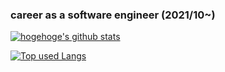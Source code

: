 ### career as a software engineer (2021/10~)

[![hogehoge's github stats](https://github-readme-stats.vercel.app/api?username=somaasahi&hide=contribs&count_private=true&show_icons=true&theme=tokyonight)](https://github.com/somaasahi/)

[![Top used Langs](https://github-readme-stats.vercel.app/api/top-langs/?username=somaasahi&layout=compact&theme=tokyonight)](https://github.com/somaasahi/)

<!--
**somaasahi/somaasahi** is a ✨ _special_ ✨ repository because its `README.md` (this file) appears on your GitHub profile.

Here are some ideas to get you started:

